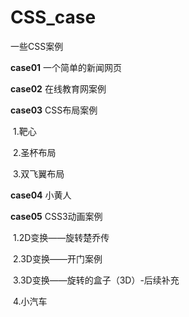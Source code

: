 # CSS_case
一些CSS案例

**case01**     一个简单的新闻网页

**case02**      在线教育网案例

**case03**      CSS布局案例

​			1.靶心

​			2.圣杯布局

​			3.双飞翼布局

**case04**        小黄人

**case05**         CSS3动画案例

​			1.2D变换——旋转楚乔传

​			2.3D变换——开门案例

​			3.3D变换——旋转的盒子（3D）-后续补充

​			4.小汽车